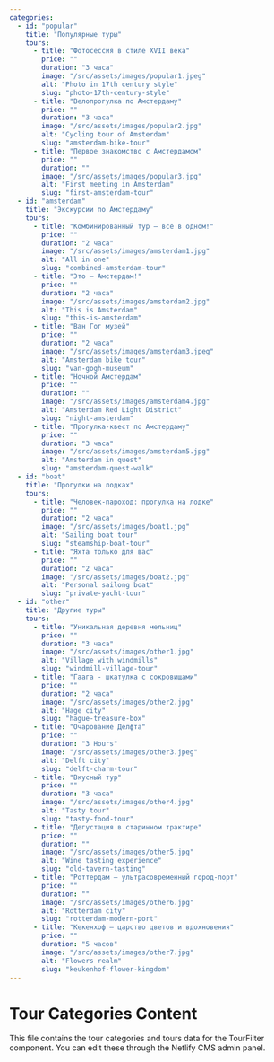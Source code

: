 ```yaml
---
categories:
  - id: "popular"
    title: "Популярные туры"
    tours:
      - title: "Фотосессия в стиле XVII века"
        price: ""
        duration: "3 часа"
        image: "/src/assets/images/popular1.jpeg"
        alt: "Photo in 17th century style"
        slug: "photo-17th-century-style"
      - title: "Велопрогулка по Амстердаму"
        price: ""
        duration: "3 часа"
        image: "/src/assets/images/popular2.jpg"
        alt: "Cycling tour of Amsterdam"
        slug: "amsterdam-bike-tour"
      - title: "Первое знакомство с Амстердамом"
        price: ""
        duration: ""
        image: "/src/assets/images/popular3.jpg"
        alt: "First meeting in Amsterdam"
        slug: "first-amsterdam-tour"
  - id: "amsterdam"
    title: "Экскурсии по Амстердаму"
    tours:
      - title: "Комбинированный тур — всё в одном!"
        price: ""
        duration: "2 часа"
        image: "/src/assets/images/amsterdam1.jpg"
        alt: "All in one"
        slug: "combined-amsterdam-tour"
      - title: "Это — Амстердам!"
        price: ""
        duration: "2 часа"
        image: "/src/assets/images/amsterdam2.jpg"
        alt: "This is Amsterdam"
        slug: "this-is-amsterdam"
      - title: "Ван Гог музей"
        price: ""
        duration: "2 часа"
        image: "/src/assets/images/amsterdam3.jpeg"
        alt: "Amsterdam bike tour"
        slug: "van-gogh-museum"
      - title: "Ночной Амстердам"
        price: ""
        duration: ""
        image: "/src/assets/images/amsterdam4.jpg"
        alt: "Amsterdam Red Light District"
        slug: "night-amsterdam"
      - title: "Прогулка-квест по Амстердаму"
        price: ""
        duration: "3 часа"
        image: "/src/assets/images/amsterdam5.jpg"
        alt: "Amsterdam in quest"
        slug: "amsterdam-quest-walk"
  - id: "boat"
    title: "Прогулки на лодках"
    tours:
      - title: "Человек-пароход: прогулка на лодке"
        price: ""
        duration: "2 часа"
        image: "/src/assets/images/boat1.jpg"
        alt: "Sailing boat tour"
        slug: "steamship-boat-tour"
      - title: "Яхта только для вас"
        price: ""
        duration: "2 часа"
        image: "/src/assets/images/boat2.jpg"
        alt: "Personal sailong boat"
        slug: "private-yacht-tour"
  - id: "other"
    title: "Другие туры"
    tours:
      - title: "Уникальная деревня мельниц"
        price: ""
        duration: "3 часа"
        image: "/src/assets/images/other1.jpg"
        alt: "Village with windmills"
        slug: "windmill-village-tour"
      - title: "Гаага - шкатулка с сокровищами"
        price: ""
        duration: "2 часа"
        image: "/src/assets/images/other2.jpg"
        alt: "Hage city"
        slug: "hague-treasure-box"
      - title: "Очарование Делфта"
        price: ""
        duration: "3 Hours"
        image: "/src/assets/images/other3.jpeg"
        alt: "Delft city"
        slug: "delft-charm-tour"
      - title: "Вкусный тур"
        price: ""
        duration: "3 часа"
        image: "/src/assets/images/other4.jpg"
        alt: "Tasty tour"
        slug: "tasty-food-tour"
      - title: "Дегустация в старинном трактире"
        price: ""
        duration: ""
        image: "/src/assets/images/other5.jpg"
        alt: "Wine tasting experience"
        slug: "old-tavern-tasting"
      - title: "Роттердам — ультрасовременный город-порт"
        price: ""
        duration: ""
        image: "/src/assets/images/other6.jpg"
        alt: "Rotterdam city"
        slug: "rotterdam-modern-port"
      - title: "Кекенхоф — царство цветов и вдохновения"
        price: ""
        duration: "5 часов"
        image: "/src/assets/images/other7.jpg"
        alt: "Flowers realm"
        slug: "keukenhof-flower-kingdom"
---
```


# Tour Categories Content

This file contains the tour categories and tours data for the TourFilter component. You can edit these through the Netlify CMS admin panel.
